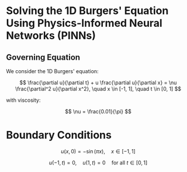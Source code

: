 # Solving the 1D Burgers' Equation Using Physics-Informed Neural Networks (PINNs)

## Governing Equation

We consider the 1D Burgers' equation:

$$
\frac{\partial u}{\partial t} + u \frac{\partial u}{\partial x} = \nu \frac{\partial^2 u}{\partial x^2}, \quad x \in [-1, 1], \quad t \in [0, 1]
$$

with viscosity:

$$
\nu = \frac{0.01}{\pi}
$$
# Boundary Conditions

$$
    u(x, 0) = -\sin(\pi x), \quad x\in[-1,1]
$$

$$
    u(-1, t) = 0, \quad u(1, t) = 0 \quad \text{for all } t \in [0, 1]
$$

